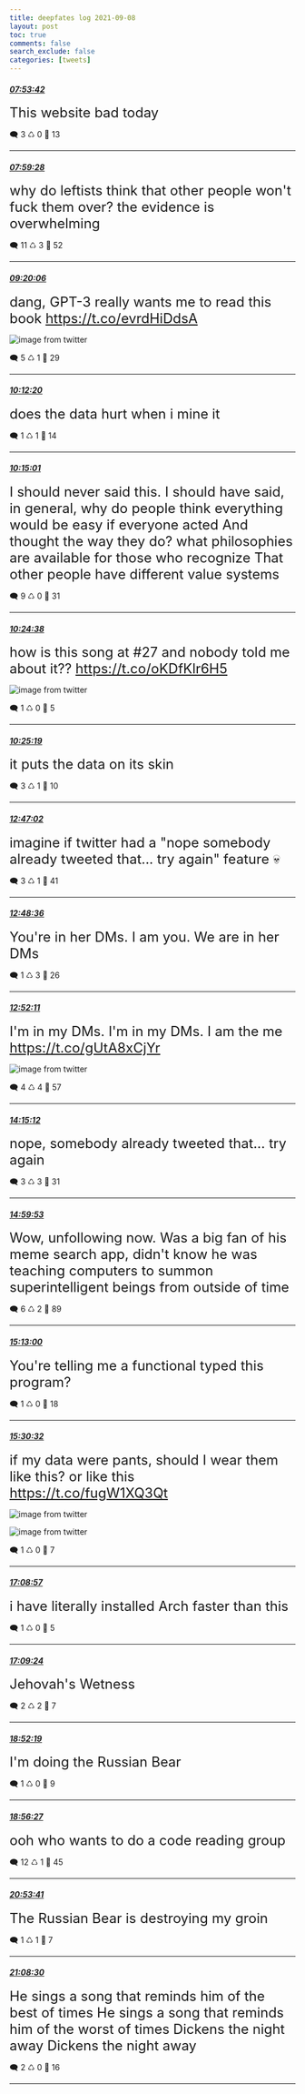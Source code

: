 ```yaml
---
title: deepfates log 2021-09-08
layout: post
toc: true
comments: false
search_exclude: false
categories: [tweets]
---
```



#### <a href = "https://twitter.com/deepfates/status/1435602248118190083">*07:53:42*</a>

<font size="5">This website bad today</font>



🗨️ 3 ♺ 0 🤍  13   

---
    
#### <a href = "https://twitter.com/deepfates/status/1435603698265305088">*07:59:28*</a>

<font size="5">why do leftists think that other people won't fuck them over? the evidence is overwhelming</font>



🗨️ 11 ♺ 3 🤍  52   

---
    
#### <a href = "https://twitter.com/deepfates/status/1435623989854998531">*09:20:06*</a>

<font size="5">dang, GPT-3 really wants me to read this book  https://t.co/evrdHiDdsA</font>

![image from twitter](/./images/E-xcT-xWUAUtAxX.png)


🗨️ 5 ♺ 1 🤍  29   

---
    
#### <a href = "https://twitter.com/deepfates/status/1435637136208826368">*10:12:20*</a>

<font size="5">does the data hurt when i mine it</font>



🗨️ 1 ♺ 1 🤍  14   

---
    
#### <a href = "https://twitter.com/deepfates/status/1435637810984374272">*10:15:01*</a>

<font size="5">I should never said this.  I should have said, in general, why do people think everything would be easy if everyone acted And thought the way they do?  what philosophies are available for those who recognize That other people have different value systems</font>



🗨️ 9 ♺ 0 🤍  31   

---
    
#### <a href = "https://twitter.com/deepfates/status/1435640230560796676">*10:24:38*</a>

<font size="5">how is this song at #27 and nobody told me about it??  https://t.co/oKDfKlr6H5</font>

![image from twitter](/./images/E-xrLnuWYAo2gbw.jpg)


🗨️ 1 ♺ 0 🤍  5   

---
    
#### <a href = "https://twitter.com/deepfates/status/1435640404255420416">*10:25:19*</a>

<font size="5">it puts the data on its skin</font>



🗨️ 3 ♺ 1 🤍  10   

---
    
#### <a href = "https://twitter.com/deepfates/status/1435676065855250433">*12:47:02*</a>

<font size="5">imagine if twitter had a "nope somebody already tweeted that... try again" feature 💀</font>



🗨️ 3 ♺ 1 🤍  41   

---
    
#### <a href = "https://twitter.com/deepfates/status/1435676460472168448">*12:48:36*</a>

<font size="5">You're in her DMs. I am you. We are in her DMs</font>



🗨️ 1 ♺ 3 🤍  26   

---
    
#### <a href = "https://twitter.com/deepfates/status/1435677364327833604">*12:52:11*</a>

<font size="5">I'm in my DMs. I'm in my DMs. I am the me  https://t.co/gUtA8xCjYr</font>

![image from twitter](/./images/E-yM9DuXEAAuN_a.jpg)


🗨️ 4 ♺ 4 🤍  57   

---
    
#### <a href = "https://twitter.com/deepfates/status/1435698254155550727">*14:15:12*</a>

<font size="5">nope, somebody already tweeted that... try again</font>



🗨️ 3 ♺ 3 🤍  31   

---
    
#### <a href = "https://twitter.com/deepfates/status/1435709500850204672">*14:59:53*</a>

<font size="5">Wow, unfollowing now. Was a big fan of his meme search app, didn't know he was teaching computers to summon superintelligent beings from outside of time</font>



🗨️ 6 ♺ 2 🤍  89   

---
    
#### <a href = "https://twitter.com/deepfates/status/1435712801654206469">*15:13:00*</a>

<font size="5">You're telling me a functional typed this program?</font>



🗨️ 1 ♺ 0 🤍  18   

---
    
#### <a href = "https://twitter.com/deepfates/status/1435717210975051776">*15:30:32*</a>

<font size="5">if my data were pants, should I wear them like this? or like this  https://t.co/fugW1XQ3Qt</font>

![image from twitter](/./images/E-yxMOCWQAEhD4P.jpg)

![image from twitter](/./images/E-yxMcnWUAES8r2.jpg)


🗨️ 1 ♺ 0 🤍  7   

---
    
#### <a href = "https://twitter.com/deepfates/status/1435741978629705728">*17:08:57*</a>

<font size="5">i have literally installed Arch faster than this</font>



🗨️ 1 ♺ 0 🤍  5   

---
    
#### <a href = "https://twitter.com/deepfates/status/1435742093369135104">*17:09:24*</a>

<font size="5">Jehovah's Wetness</font>



🗨️ 2 ♺ 2 🤍  7   

---
    
#### <a href = "https://twitter.com/deepfates/status/1435767995159224321">*18:52:19*</a>

<font size="5">I'm doing the Russian Bear</font>



🗨️ 1 ♺ 0 🤍  9   

---
    
#### <a href = "https://twitter.com/deepfates/status/1435769034813890564">*18:56:27*</a>

<font size="5">ooh who wants to do a code reading group</font>



🗨️ 12 ♺ 1 🤍  45   

---
    
#### <a href = "https://twitter.com/deepfates/status/1435798535769767937">*20:53:41*</a>

<font size="5">The Russian Bear is destroying my groin</font>



🗨️ 1 ♺ 1 🤍  7   

---
    
#### <a href = "https://twitter.com/deepfates/status/1435802265177055236">*21:08:30*</a>

<font size="5">He sings a song that reminds him of the best of times  He sings a song that reminds him of the worst of times  Dickens the night away Dickens the night away</font>



🗨️ 2 ♺ 0 🤍  16   

---
    
            

